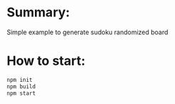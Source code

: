 # Summary:

Simple example to generate sudoku randomized board

# How to start:

```js
npm init
npm build
npm start
```